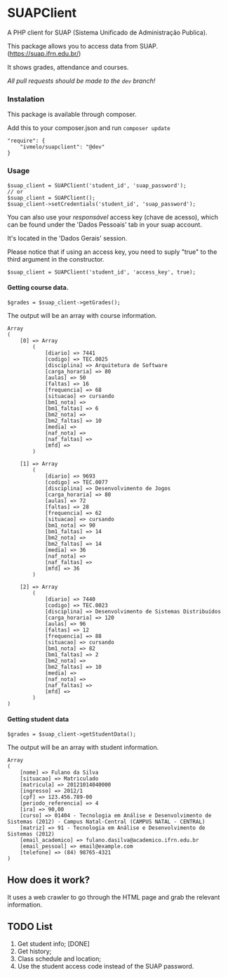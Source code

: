# SUAPClient
A PHP client for SUAP (Sistema Unificado de Administração Publica).

This package allows you to access data from SUAP. (https://suap.ifrn.edu.br/)

It shows grades, attendance and courses.

*All pull requests should be made to the ```dev``` branch!*

### Instalation
This package is available through composer.

Add this to your composer.json and run `composer update`
```
"require": {
    "ivmelo/suapclient": "@dev"
}
```

### Usage
```
$suap_client = SUAPClient('student_id', 'suap_password');
// or
$suap_client = SUAPClient();
$suap_client->setCredentials('student_id', 'suap_password');
```

You can also use your _responsável_ access key (chave de acesso), which can be found under the 'Dados Pessoais' tab in your suap account.

It's located in the 'Dados Gerais' session.

Please notice that if using an access key, you need to suply "true" to the third argument in the constructor.
```
$suap_client = SUAPClient('student_id', 'access_key', true);
```

#### Getting course data.
```
$grades = $suap_client->getGrades();
```

The output will be an array with course information.

```
Array
(
    [0] => Array
        (
            [diario] => 7441
            [codigo] => TEC.0025
            [disciplina] => Arquitetura de Software
            [carga_horaria] => 80
            [aulas] => 50
            [faltas] => 16
            [frequencia] => 68
            [situacao] => cursando
            [bm1_nota] =>
            [bm1_faltas] => 6
            [bm2_nota] =>
            [bm2_faltas] => 10
            [media] =>
            [naf_nota] =>
            [naf_faltas] =>
            [mfd] =>
        )

    [1] => Array
        (
            [diario] => 9693
            [codigo] => TEC.0077
            [disciplina] => Desenvolvimento de Jogos
            [carga_horaria] => 80
            [aulas] => 72
            [faltas] => 28
            [frequencia] => 62
            [situacao] => cursando
            [bm1_nota] => 90
            [bm1_faltas] => 14
            [bm2_nota] =>
            [bm2_faltas] => 14
            [media] => 36
            [naf_nota] =>
            [naf_faltas] =>
            [mfd] => 36
        )

    [2] => Array
        (
            [diario] => 7440
            [codigo] => TEC.0023
            [disciplina] => Desenvolvimento de Sistemas Distribuídos
            [carga_horaria] => 120
            [aulas] => 96
            [faltas] => 12
            [frequencia] => 88
            [situacao] => cursando
            [bm1_nota] => 82
            [bm1_faltas] => 2
            [bm2_nota] =>
            [bm2_faltas] => 10
            [media] =>
            [naf_nota] =>
            [naf_faltas] =>
            [mfd] =>
        )
)

```

#### Getting student data
```
$grades = $suap_client->getStudentData();
```

The output will be an array with student information.

```
Array
(
    [nome] => Fulano da Silva
    [situacao] => Matriculado
    [matricula] => 20121014040000
    [ingresso] => 2012/1
    [cpf] => 123.456.789-00
    [periodo_referencia] => 4
    [ira] => 90,00
    [curso] => 01404 - Tecnologia em Análise e Desenvolvimento de Sistemas (2012) - Campus Natal-Central (CAMPUS NATAL - CENTRAL)
    [matriz] => 91 - Tecnologia em Análise e Desenvolvimento de Sistemas (2012)
    [email_academico] => fulano.dasilva@academico.ifrn.edu.br
    [email_pessoal] => email@example.com
    [telefone] => (84) 98765-4321
)

```

## How does it work?
It uses a web crawler to go through the HTML page and grab the relevant information.

## TODO List
1. Get student info; [DONE]
1. Get history;
1. Class schedule and location;
1. Use the student access code instead of the SUAP password.
